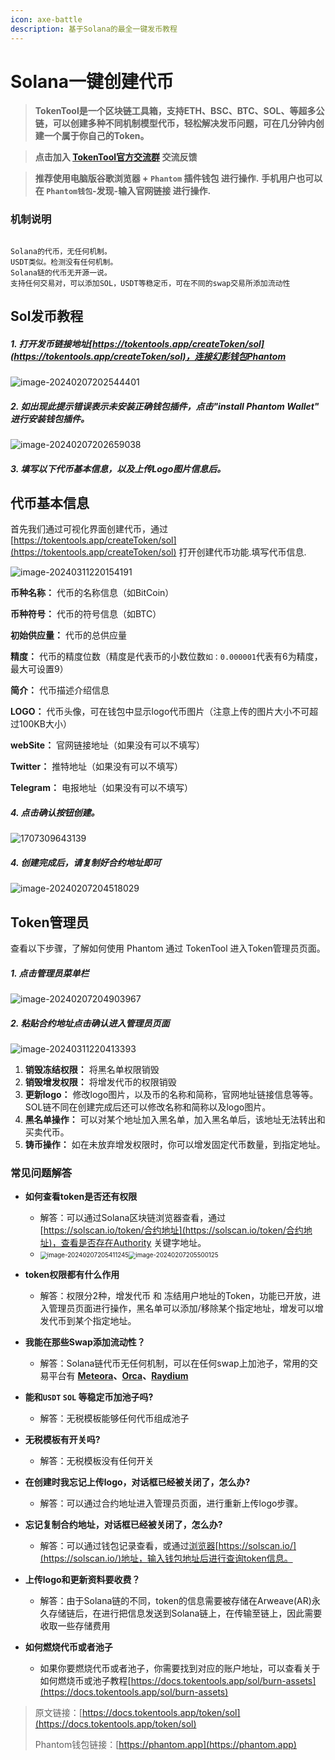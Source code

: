 ```yaml
---
icon: axe-battle
description: 基于Solana的最全一键发币教程
---
```


# Solana一键创建代币

> **TokenTool是一个区块链工具箱，支持ETH、BSC、BTC、SOL、等超多公链，可以创建多种不同机制模型代币，轻松解决发币问题，可在几分钟内创建一个属于你自己的Token。**




> **点击加入 [TokenTool官方交流群](https://t.me/tokentool_app) 交流反馈**



> **推荐使用电脑版谷歌浏览器 + `Phantom` 插件钱包 进行操作.**
> **手机用户也可以在 `Phantom钱包`-发现-输入官网链接 进行操作.**




### 机制说明

```

Solana的代币，无任何机制。
USDT类似。检测没有任何机制。
Solana链的代币无开源一说。
支持任何交易对，可以添加SOL，USDT等稳定币，可在不同的swap交易所添加流动性

```
## Sol发币教程

##### 1. 打开发币链接地址[https://tokentools.app/createToken/sol](https://tokentools.app/createToken/sol)，连接幻影钱包Phantom

![image-20240207202544401](../.gitbook/assets/sol/image-20240207202544401.png)

##### 2. 如出现此提示错误表示未安装正确钱包插件，点击"install Phantom Wallet" 进行安装钱包插件。

![image-20240207202659038](../.gitbook/assets/sol/image-20240207202659038.png)

##### 3. 填写以下代币基本信息，以及上传Logo图片信息后。

## 代币基本信息

首先我们通过可视化界面创建代币，通过 [https://tokentools.app/createToken/sol](https://tokentools.app/createToken/sol) 打开创建代币功能.填写代币信息.



![image-20240311220154191](../.gitbook/assets/sol/image-20240311220154191.png)

**币种名称：** 代币的名称信息（如BitCoin）

**币种符号：** 代币的符号信息（如BTC）

**初始供应量：** 代币的总供应量

**精度：** 代币的精度位数（精度是代表币的小数位数`如：0.000001`代表有6为精度，最大可设置9）

**简介：** 代币描述介绍信息

**LOGO：** 代币头像，可在钱包中显示logo代币图片（注意上传的图片大小不可超过100KB大小）

**webSite：** 官网链接地址（如果没有可以不填写）

**Twitter：** 推特地址（如果没有可以不填写）

**Telegram：** 电报地址（如果没有可以不填写）



##### 4. 点击确认按钮创建。

![1707309643139](../.gitbook/assets/sol/1707309643139.jpg)

##### 4. 创建完成后，请复制好合约地址即可

![image-20240207204518029](../.gitbook/assets/sol/image-20240207204518029.png)




## Token管理员

查看以下步骤，了解如何使用 Phantom 通过 TokenTool 进入Token管理员页面。


##### 1. 点击管理员菜单栏

![image-20240207204903967](../.gitbook/assets/sol/image-20240207204903967.png)

##### 2. 粘贴合约地址点击确认进入管理员页面

![image-20240311220413393](../.gitbook/assets/sol/image-20240311220413393.png)


1. **销毁冻结权限：** 将黑名单权限销毁
2. **销毁增发权限：** 将增发代币的权限销毁
3. **更新logo：** 修改logo图片，以及币的名称和简称，官网地址链接信息等等。SOL链不同在创建完成后还可以修改名称和简称以及logo图片。
4. **黑名单操作：** 可以对某个地址加入黑名单，加入黑名单后，该地址无法转出和买卖代币。
5. **铸币操作：** 如在未放弃增发权限时，你可以增发固定代币数量，到指定地址。



### 常见问题解答
- **如何查看token是否还有权限**
  - 解答：可以通过Solana区块链浏览器查看，通过 [https://solscan.io/token/合约地址](https://solscan.io/token/合约地址)，查看是否存在Authority 关键字地址。
  - <img src="../.gitbook/assets/sol/image-20240207205411245.png" alt="image-20240207205411245" style="zoom: 70%;" /><img src="../.gitbook/assets/sol/image-20240207205500125.png" alt="image-20240207205500125" style="zoom:70%;" />

- **token权限都有什么作用**
  - 解答：权限分2种，增发代币 和 冻结用户地址的Token，功能已开放，进入管理员页面进行操作，黑名单可以添加/移除某个指定地址，增发可以增发代币到某个指定地址。

- **我能在那些Swap添加流动性？**
  - 解答：Solana链代币无任何机制，可以在任何swap上加池子，常用的交易平台有 **[Meteora](https://app.meteora.ag/)、[Orca](https://www.orca.so/create-pool)、[Raydium](https://raydium.io/create-market/)**

- **能和`USDT` `SOL` 等稳定币加池子吗?**
  - 解答：无税模板能够任何代币组成池子

- **无税模板有开关吗?**
  - 解答：无税模板没有任何开关

- **在创建时我忘记上传logo，对话框已经被关闭了，怎么办?**
  - 解答：可以通过合约地址进入管理员页面，进行重新上传logo步骤。

- **忘记复制合约地址，对话框已经被关闭了，怎么办?**
  - 解答：可以通过钱包记录查看，或通过[浏览器](https://solscan.io/)[https://solscan.io/](https://solscan.io/)地址，输入钱包地址后进行查询token信息。
- **上传logo和更新资料要收费？**
  - 解答：由于Solana链的不同，token的信息需要被存储在Arweave(AR)永久存储链后，在进行把信息发送到Solana链上，在传输至链上，因此需要收取一些存储费用
- **如何燃烧代币或者池子**
  - 如果你要燃烧代币或者池子，你需要找到对应的账户地址，可以查看关于如何燃烧币或池子教程[https://docs.tokentools.app/sol/burn-assets](https://docs.tokentools.app/sol/burn-assets)



> 原文链接：[https://docs.tokentools.app/token/sol](https://docs.tokentools.app/token/sol)
> 
> Phantom钱包链接：[https://phantom.app](https://phantom.app)

